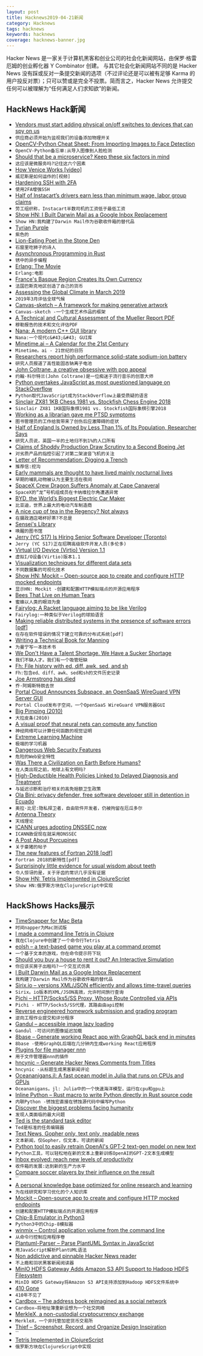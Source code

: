 ```yaml
---
layout: post
title: Hacknews2019-04-21新闻
category: Hacknews
tags: hacknews
keywords: hacknews
coverage: hacknews-banner.jpg
---
```


Hacker News 是一家关于计算机黑客和创业公司的社会化新闻网站，由保罗·格雷厄姆的创业孵化器 Y Combinator 创建。
与其它社会化新闻网站不同的是 Hacker News 没有踩或反对一条提交新闻的选项（不过评论还是可以被有足够 Karma 的用户投反对票）；只可以赞或是完全不投票。简而言之，Hacker News 允许提交任何可以被理解为“任何满足人们求知欲”的新闻。

## HackNews Hack新闻


- [Vendors must start adding physical on/off switches to devices that can spy on us](https://larrysanger.org/2019/04/vendors-must-start-adding-physical-on-off-switches-to-devices-that-can-spy-on-us/)
- `供应商必须开始为监视我们的设备添加物理开关`
- [OpenCV-Python Cheat Sheet: From Importing Images to Face Detection](https://heartbeat.fritz.ai/opencv-python-cheat-sheet-from-importing-images-to-face-detection-52919da36433)
- `OpenCV-Python备忘单:从导入图像到人脸检测`
- [Should that be a microservice? Keep these six factors in mind](https://content.pivotal.io/blog/should-that-be-a-microservice-keep-these-six-factors-in-mind)
- `这应该是微服务吗?记住这六个因素`
- [How Venice Works [video]](https://vimeo.com/21688538)
- `威尼斯是如何运作的[视频]`
- [Hardening SSH with 2FA](https://gist.github.com/lizthegrey/9c21673f33186a9cc775464afbdce820)
- `使用2FA增强SSH`
- [Half of Instacart’s drivers earn less than minimum wage, labor group claims](https://www.fastcompany.com/90337972/half-of-instacarts-drivers-earn-less-than-minimum-wage-labor-group-claims)
- `劳工组织称，Instacart半数司机的工资低于最低工资`
- [Show HN: I Built Darwin Mail as a Google Inbox Replacement](https://www.darwinmail.app)
- `Show HN:我构建了Darwin Mail作为谷歌收件箱的替代品`
- [Tyrian Purple](https://believermag.com/logger/vintage-tech-4-tyrian-purple/)
- `紫色的`
- [Lion-Eating Poet in the Stone Den](https://en.wikipedia.org/wiki/Lion-Eating_Poet_in_the_Stone_Den)
- `石窟里吃狮子的诗人`
- [Asynchronous Programming in Rust](https://blog.yoshuawuyts.com/runtime/)
- `锈中的异步编程`
- [Erlang: The Movie](https://www.youtube.com/watch?v=BXmOlCy0oBM)
- `Erlang:电影`
- [France&#39;s Basque Region Creates Its Own Currency](http://www.bbc.com/travel/story/20190418-the-french-region-with-a-new-currency)
- `法国巴斯克地区创造了自己的货币`
- [Assessing the Global Climate in March 2019](https://www.ncei.noaa.gov/news/global-climate-201903)
- `2019年3月评估全球气候`
- [Canvas-sketch – A framework for making generative artwork](https://github.com/mattdesl/canvas-sketch)
- `Canvas-sketch -一个生成艺术作品的框架`
- [A Technical and Cultural Assessment of the Mueller Report PDF](https://www.pdfa.org/a-technical-and-cultural-assessment-of-the-mueller-report-pdf/)
- `穆勒报告的技术和文化评估PDF`
- [Nana: A modern C&#43;&#43; GUI library](http://nanapro.org/)
- `Nana:一个现代c&#43;&#43; GUI库`
- [Minetime.ai – A Calendar for the 21st Century](https://minetime.ai/)
- `Minetime。ai - 21世纪的日历`
- [Researchers report high performance solid-state sodium-ion battery](https://phys.org/news/2019-04-high-solid-state-sodium-ion-battery.html)
- `研究人员报道了高性能固态钠离子电池`
- [John Coltrane, a creative obsessive with pop appeal](https://www.the-tls.co.uk/articles/public/coltrane-the-search-for-a-higher-state-of-humanity/)
- `约翰·科尔特兰(John Coltrane)是一位痴迷于流行音乐的创意大师`
- [Python overtakes JavaScript as most questioned language on StackOverflow](https://www.globalapptesting.com/blog/picking-apart-stackoverflow-what-bugs-developers-the-most)
- `Python取代JavaScript成为StackOverflow上最受质疑的语言`
- [Sinclair ZX81 1KB Chess 1981 vs. Stockfish Chess Engine 2018](https://www.youtube.com/watch?v=R3By_rdwxSg)
- `Sinclair ZX81 1KB国际象棋1981 vs. Stockfish国际象棋引擎2018`
- [Working as a librarian gave me PTSD symptoms](https://www.latimes.com/opinion/op-ed/la-oe-oliver-librarian-the-public-movie-20190419-story.html)
- `图书管理员的工作给我带来了创伤后应激障碍的症状`
- [Half of England Is Owned by Less Than 1% of Its Population, Researcher Says](https://www.nytimes.com/2019/04/19/world/europe/england-land-inequality.html)
- `研究人员说，英国一半的土地归不到1%的人口所有`
- [Claims of Shoddy Production Draw Scrutiny to a Second Boeing Jet](https://www.nytimes.com/2019/04/20/business/boeing-dreamliner-production-problems.html)
- `对劣质产品的指控引起了对第二架波音飞机的关注`
- [Letter of Recommendation: Digging a Trench](https://www.nytimes.com/2019/04/16/magazine/letter-of-recommendation-digging-a-trench.html)
- `推荐信:挖沟`
- [Early mammals are thought to have lived mainly nocturnal lives](https://www.nature.com/articles/d41586-019-01109-6)
- `早期的哺乳动物被认为主要生活在夜间`
- [SpaceX Crew Dragon Suffers Anomaly at Cape Canaveral](https://www.floridatoday.com/story/tech/science/space/2019/04/20/smoke-seen-miles-spacex-crew-dragon-suffers-anomaly-cape-canaveral/3531086002/)
- `SpaceX的“龙”号机组成员在卡纳维拉尔角遭遇异常`
- [BYD, the World’s Biggest Electric Car Maker](https://www.bloomberg.com/news/features/2019-04-16/the-world-s-biggest-electric-vehicle-company-looks-nothing-like-tesla)
- `比亚迪，世界上最大的电动汽车制造商`
- [A nice cup of tea in the Regency? Not always](https://about1816.wordpress.com/2019/04/16/a-nice-cup-of-tea-in-the-regency-not-always/)
- `在摄政酒店喝杯好茶?不总是`
- [Sensei&#39;s Library](https://senseis.xmp.net/)
- `唤醒的图书馆`
- [Jerry (YC S17) Is Hiring Senior Software Developer (Toronto)](https://www.workable.com/j/089F60DE31)
- `Jerry (YC S17)正在招聘高级软件开发人员(多伦多)`
- [Virtual I/O Device (Virtio) Version 1.1](https://docs.oasis-open.org/virtio/virtio/v1.1/cs01/virtio-v1.1-cs01.html)
- `虚拟I/O设备(Virtio)版本1.1`
- [Visualization techniques for different data sets](https://mlwhiz.com/blog/2019/04/19/awesome_seaborn_visuals/)
- `不同数据集的可视化技术`
- [Show HN: Mockit – Open-source app to create and configure HTTP mocked endpoints](https://mockit.netlify.com/)
- `显示HN: Mockit -创建和配置HTTP模拟端点的开源应用程序`
- [Bees That Live on Human Tears](https://www.nybooks.com/daily/2019/04/18/the-bees-that-live-on-human-tears/)
- `蜜蜂以人类的眼泪为食`
- [Fairylog: A Racket language aiming to be like Verilog](http://pinksquirrellabs.com/blog/2019/04/17/fairylog/)
- `Fairylog:一种类似于Verilog的球拍语言`
- [Making reliable distributed systems in the presence of software errors [pdf]](http://erlang.org/download/armstrong_thesis_2003.pdf)
- `在存在软件错误的情况下建立可靠的分布式系统[pdf]`
- [Writing a Technical Book for Manning](https://www.tunetheweb.com/blog/writing-a-technical-book-for-manning/)
- `为曼宁写一本技术书`
- [We Don&#39;t Have a Talent Shortage. We Have a Sucker Shortage](https://resumeskills.us/talent/shortage)
- `我们不缺人才。我们有一个吸管短缺`
- [Fh: File history with ed, diff, awk, sed, and sh](https://github.com/xorhash/fh)
- `Fh:包含ed、diff、awk、sed和sh的文件历史记录`
- [Joe Armstrong has died](https://twitter.com/FrancescoC/status/1119596234166218754)
- `乔·阿姆斯特朗去世`
- [Portal Cloud Announces Subspace, an OpenSaaS WireGuard VPN Server GUI](https://blog.portal.cloud/posts/Q3NOVKFFEQATPZQ)
- `Portal Cloud发布子空间，一个OpenSaaS WireGuard VPN服务器GUI`
- [Big Pimping (2010)](http://www.thecrimereport.org/archive/big-pimping/)
- `大拉皮条(2010)`
- [A visual proof that neural nets can compute any function](http://neuralnetworksanddeeplearning.com/chap4.html)
- `神经网络可以计算任何函数的视觉证明`
- [Extreme Learning Machine](https://en.wikipedia.org/wiki/Extreme_learning_machine)
- `极端的学习机器`
- [Dangerous Web Security Features](https://www.tunetheweb.com/blog/dangerous-web-security-features/)
- `危险的Web安全特性`
- [Was There a Civilization on Earth Before Humans?](https://www.theatlantic.com/science/archive/2018/04/are-we-earths-only-civilization/557180/)
- `在人类出现之前，地球上有文明吗?`
- [High-Deductible Health Policies Linked to Delayed Diagnosis and Treatment](https://www.npr.org/sections/health-shots/2019/04/18/713887452/high-deductible-health-policies-linked-to-delayed-diagnosis-and-treatment)
- `与延迟诊断和治疗相关的高免赔额卫生政策`
- [Ola Bini: privacy defender, free software developer still in detention in Ecuado](item?id=19708596)
- `奥拉·比尼:隐私捍卫者，自由软件开发者，仍被拘留在厄瓜多尔`
- [Antenna Theory](http://www.antenna-theory.com/)
- `天线理论`
- [ICANN urges adopting DNSSEC now](https://www.networkworld.com/article/3343185/icann-urges-adopting-dnssec-now.html)
- `ICANN敦促现在就采用DNSSEC`
- [A Post About Porcupines](https://www.lastwordonnothing.com/2019/04/16/this-is-a-post-about-porcupines/)
- `关于豪猪的帖子`
- [The new features of Fortran 2018 [pdf]](https://isotc.iso.org/livelink/livelink?func=ll&amp;objId=19441669&amp;objAction=Open)
- `Fortran 2018的新特性[pdf]`
- [Surprisingly little evidence for usual wisdom about teeth](https://www.nytimes.com/2016/08/30/upshot/surprisingly-little-evidence-for-the-usual-wisdom-about-teeth.html)
- `令人惊讶的是，关于牙齿的常识几乎没有证据`
- [Show HN: Tetris Implemented in ClojureScript](https://djblue.github.io/tetris/)
- `Show HN:俄罗斯方块在ClojureScript中实现`


## HackShows Hacks展示

- [ TimeSnapper for Mac Beta](https://news.ycombinator.com/item?id=19698363)
- `时间napper为Mac测试版`
- [ I made a command line Tetris in Clojure](https://github.com/netb258/console-tetris)
- `我在Clojure中创建了一个命令行Tetris`
- [ eolsh – a text-based game you play at a command prompt](https://eolsh.com/)
- `一个基于文本的游戏，你在命令提示符下玩`
- [ Should you buy a house to rent it out? An Interactive Simulation](https://causal.app/buy-to-rent/)
- `你应该买房子出租吗?一个交互式仿真`
- [ I Built Darwin Mail as a Google Inbox Replacement](https://www.darwinmail.app)
- `我构建了Darwin Mail作为谷歌收件箱的替代品`
- [ Sirix.io – versions XML/JSON efficiently and allows time-travel queries](https://sirix.io)
- `Sirix。io版本的XML/JSON高效，允许时间旅行查询`
- [ Pichi – HTTP/Socks5/SS Proxy, Whose Route Controlled via APIs](https://github.com/pichi-router/pichi)
- `Pichi - HTTP/Socks5/SS代理，其路由由api控制`
- [ Reverse engineered homework submission and grading program](https://github.com/brokencodebank/Berkeley-CS188-UofSC-CSCE580)
- `逆向工程作业提交和评分程序`
- [ Gandul – accessible image lazy loading](https://github.com/alterebro/accessible-image-lazy-load)
- `Gandul -可访问的图像延迟加载`
- [ 8base – Generate working React app with GraphQL back end in minutes](https://www.8base.com/generate)
- `8base -使用GraphQL后端在几分钟内生成working React应用程序`
- [ Plugins for file manager nnn](https://news.ycombinator.com/item?id=19699856)
- `用于文件管理器nnn的插件`
- [ hncynic – Generate Hacker News Comments from Titles](https://hncynic.leod.org/)
- `hncynic -从标题生成黑客新闻评论`
- [ Oceananigans.jl: A fast ocean model in Julia that runs on CPUs and GPUs](https://github.com/climate-machine/Oceananigans.jl)
- `Oceananigans。jl: Julia中的一个快速海洋模型，运行在cpu和gpu上`
- [ Inline Python – Rust macro to write Python directly in Rust source code](https://docs.rs/inline-python/)
- `内联Python -锈蚀宏直接在锈蚀源代码中编写Python`
- [ Discover the biggest problems facing humanity](https://oravise.com/)
- `发现人类面临的最大问题`
- [ Ted is the standard task editor](https://github.com/gwn/ted)
- `Ted是标准的任务编辑器`
- [ Text News, Gopher only, text only, readable news](https://txtn.ws/)
- `文本新闻，仅Gopher，仅文本，可读的新闻`
- [ Python tool to easily retrain OpenAI&#39;s GPT-2 text-gen model on new text](https://github.com/minimaxir/gpt-2-simple)
- `Python工具，可以轻松地在新的文本上重新训练OpenAI的GPT-2文本生成模型`
- [ Inbox evolved: reach new levels of productivity](https://www.producthunt.com/posts/darwin-mail)
- `收件箱的发展:达到新的生产力水平`
- [ Compare soccer players by their influence on the result](https://kxrank.com/)
- ``
- [ A personal knowledge base optimized for online research and learning](https://www.youtube.com/watch?v=-y46BSQxXUY&amp;feature=youtu.be)
- `为在线研究和学习优化的个人知识库`
- [ Mockit – Open-source app to create and configure HTTP mocked endpoints](https://mockit.netlify.com/)
- `创建和配置HTTP模拟端点的开源应用程序`
- [ Chip-8 Emulator in Python3](https://github.com/shivanju/chip8-python3)
- `Python3中的Chip-8模拟器`
- [ winmix – Control application volume from the command line](https://github.com/medusalix/winmix)
- `从命令行控制应用程序卷`
- [ Plantuml-Parser – Parse PlantUML Syntax in JavaScript](https://github.com/Enteee/plantuml-parser#readme)
- `用JavaScript解析PlantUML语法`
- [ Non addictive and pinnable Hacker News reader](https://8hrs.xyz)
- `不上瘾和羽状黑客新闻阅读器`
- [ MinIO HDFS Gateway Adds Amazon S3 API Support to Hadoop HDFS Filesystem](https://github.com/minio/minio/blob/master/docs/gateway/hdfs.md)
- `MinIO HDFS Gateway将Amazon S3 API支持添加到Hadoop HDFS文件系统中`
- [ 410 Gone](http://hn.410go.net)
- `410年不见了`
- [ Cardbox – The address book reimagined as a social network](https://cardbox.app)
- `Cardbox—将地址簿重新设想为一个社交网络`
- [ MerkleX, a non-custodial cryptocurrency exchange](https://merklex.io/)
- `MerkleX，一个非托管加密货币交易所`
- [ Thief – Screenshot, Record, and Organize Design Inspiration](https://www.thief.design/)
- ``
- [ Tetris Implemented in ClojureScript](https://djblue.github.io/tetris/)
- `俄罗斯方块在ClojureScript中实现`


